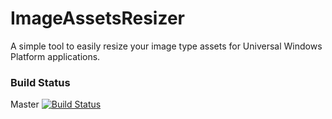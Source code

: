 # ImageAssetsResizer
A simple tool to easily resize your image type assets for Universal Windows Platform applications.

### Build Status
Master [![Build Status](https://travis-ci.org/Jenzzz/ImageAssetsResizer.svg?branch=master)](https://travis-ci.org/Jenzzz/ImageAssetsResizer)
